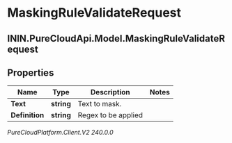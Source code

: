 # MaskingRuleValidateRequest

## ININ.PureCloudApi.Model.MaskingRuleValidateRequest

## Properties

|Name | Type | Description | Notes|
|------------ | ------------- | ------------- | -------------|
| **Text** | **string** | Text to mask. | |
| **Definition** | **string** | Regex to be applied | |



_PureCloudPlatform.Client.V2 240.0.0_
